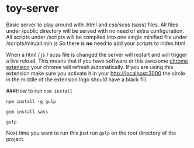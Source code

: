 toy-server
==========

Basic server to play around with .html and css/scss (sass) files. All files under /public directory will be served with no need of extra configuration. All scripts under /scripts will be compiled into one single minified file under /scripts/min/all.min.js   So there is **no** need to add your scripts to index.html

When a html / js / scss file is changed the server will restart and will trigger a live reload. This means that if you have software or this awesome [chrome extension](https://chrome.google.com/webstore/detail/livereload/jnihajbhpnppcggbcgedagnkighmdlei?hl=en) your chrome will refresh automatically. If you are using this extension make sure you activate it in your [http://localhost:3000](http://localhost:3000) the circle in the middle of the extension logo should have a black fill.

###How to run
`npm install`

`npm install -g gulp`

`gem install sass`

`gulp`


Next time you want to run this just run `gulp` on the root directory of the project.
